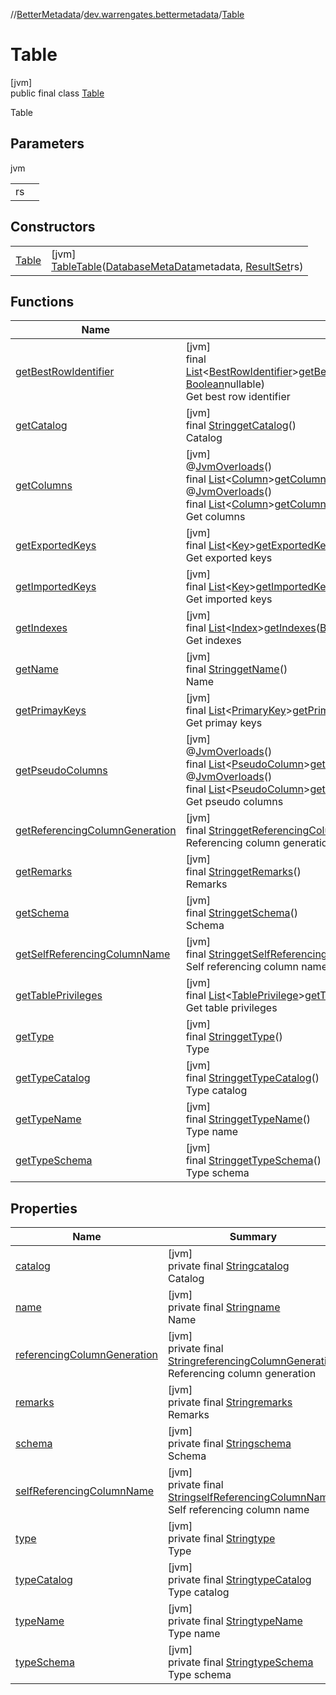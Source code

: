//[BetterMetadata](../../../index.md)/[dev.warrengates.bettermetadata](../index.md)/[Table](index.md)

# Table

[jvm]\
public final class [Table](index.md)

Table

## Parameters

jvm

| | |
|---|---|
| rs |  |

## Constructors

| | |
|---|---|
| [Table](-table.md) | [jvm]<br>[Table](index.md)[Table](-table.md)([DatabaseMetaData](https://docs.oracle.com/javase/8/docs/api/java/sql/DatabaseMetaData.html)metadata, [ResultSet](https://docs.oracle.com/javase/8/docs/api/java/sql/ResultSet.html)rs) |

## Functions

| Name | Summary |
|---|---|
| [getBestRowIdentifier](get-best-row-identifier.md) | [jvm]<br>final [List](https://docs.oracle.com/javase/8/docs/api/java/util/List.html)&lt;[BestRowIdentifier](../-best-row-identifier/index.md)&gt;[getBestRowIdentifier](get-best-row-identifier.md)([BestRowIdentifierScope](../-best-row-identifier-scope/index.md)scope, [Boolean](https://docs.oracle.com/javase/8/docs/api/java/lang/Boolean.html)nullable)<br>Get best row identifier |
| [getCatalog](get-catalog.md) | [jvm]<br>final [String](https://docs.oracle.com/javase/8/docs/api/java/lang/String.html)[getCatalog](get-catalog.md)()<br>Catalog |
| [getColumns](get-columns.md) | [jvm]<br>@[JvmOverloads](https://kotlinlang.org/api/latest/jvm/stdlib/kotlin.jvm/-jvm-overloads/index.html)()<br>final [List](https://docs.oracle.com/javase/8/docs/api/java/util/List.html)&lt;[Column](../-column/index.md)&gt;[getColumns](get-columns.md)()<br>@[JvmOverloads](https://kotlinlang.org/api/latest/jvm/stdlib/kotlin.jvm/-jvm-overloads/index.html)()<br>final [List](https://docs.oracle.com/javase/8/docs/api/java/util/List.html)&lt;[Column](../-column/index.md)&gt;[getColumns](get-columns.md)([String](https://docs.oracle.com/javase/8/docs/api/java/lang/String.html)columnNamePattern)<br>Get columns |
| [getExportedKeys](get-exported-keys.md) | [jvm]<br>final [List](https://docs.oracle.com/javase/8/docs/api/java/util/List.html)&lt;[Key](../-key/index.md)&gt;[getExportedKeys](get-exported-keys.md)()<br>Get exported keys |
| [getImportedKeys](get-imported-keys.md) | [jvm]<br>final [List](https://docs.oracle.com/javase/8/docs/api/java/util/List.html)&lt;[Key](../-key/index.md)&gt;[getImportedKeys](get-imported-keys.md)()<br>Get imported keys |
| [getIndexes](get-indexes.md) | [jvm]<br>final [List](https://docs.oracle.com/javase/8/docs/api/java/util/List.html)&lt;[Index](../-index/index.md)&gt;[getIndexes](get-indexes.md)([Boolean](https://docs.oracle.com/javase/8/docs/api/java/lang/Boolean.html)unique, [Boolean](https://docs.oracle.com/javase/8/docs/api/java/lang/Boolean.html)approximate)<br>Get indexes |
| [getName](get-name.md) | [jvm]<br>final [String](https://docs.oracle.com/javase/8/docs/api/java/lang/String.html)[getName](get-name.md)()<br>Name |
| [getPrimayKeys](get-primay-keys.md) | [jvm]<br>final [List](https://docs.oracle.com/javase/8/docs/api/java/util/List.html)&lt;[PrimaryKey](../-primary-key/index.md)&gt;[getPrimayKeys](get-primay-keys.md)()<br>Get primay keys |
| [getPseudoColumns](get-pseudo-columns.md) | [jvm]<br>@[JvmOverloads](https://kotlinlang.org/api/latest/jvm/stdlib/kotlin.jvm/-jvm-overloads/index.html)()<br>final [List](https://docs.oracle.com/javase/8/docs/api/java/util/List.html)&lt;[PseudoColumn](../-pseudo-column/index.md)&gt;[getPseudoColumns](get-pseudo-columns.md)()<br>@[JvmOverloads](https://kotlinlang.org/api/latest/jvm/stdlib/kotlin.jvm/-jvm-overloads/index.html)()<br>final [List](https://docs.oracle.com/javase/8/docs/api/java/util/List.html)&lt;[PseudoColumn](../-pseudo-column/index.md)&gt;[getPseudoColumns](get-pseudo-columns.md)([String](https://docs.oracle.com/javase/8/docs/api/java/lang/String.html)columnNamePattern)<br>Get pseudo columns |
| [getReferencingColumnGeneration](get-referencing-column-generation.md) | [jvm]<br>final [String](https://docs.oracle.com/javase/8/docs/api/java/lang/String.html)[getReferencingColumnGeneration](get-referencing-column-generation.md)()<br>Referencing column generation |
| [getRemarks](get-remarks.md) | [jvm]<br>final [String](https://docs.oracle.com/javase/8/docs/api/java/lang/String.html)[getRemarks](get-remarks.md)()<br>Remarks |
| [getSchema](get-schema.md) | [jvm]<br>final [String](https://docs.oracle.com/javase/8/docs/api/java/lang/String.html)[getSchema](get-schema.md)()<br>Schema |
| [getSelfReferencingColumnName](get-self-referencing-column-name.md) | [jvm]<br>final [String](https://docs.oracle.com/javase/8/docs/api/java/lang/String.html)[getSelfReferencingColumnName](get-self-referencing-column-name.md)()<br>Self referencing column name |
| [getTablePrivileges](get-table-privileges.md) | [jvm]<br>final [List](https://docs.oracle.com/javase/8/docs/api/java/util/List.html)&lt;[TablePrivilege](../-table-privilege/index.md)&gt;[getTablePrivileges](get-table-privileges.md)()<br>Get table privileges |
| [getType](get-type.md) | [jvm]<br>final [String](https://docs.oracle.com/javase/8/docs/api/java/lang/String.html)[getType](get-type.md)()<br>Type |
| [getTypeCatalog](get-type-catalog.md) | [jvm]<br>final [String](https://docs.oracle.com/javase/8/docs/api/java/lang/String.html)[getTypeCatalog](get-type-catalog.md)()<br>Type catalog |
| [getTypeName](get-type-name.md) | [jvm]<br>final [String](https://docs.oracle.com/javase/8/docs/api/java/lang/String.html)[getTypeName](get-type-name.md)()<br>Type name |
| [getTypeSchema](get-type-schema.md) | [jvm]<br>final [String](https://docs.oracle.com/javase/8/docs/api/java/lang/String.html)[getTypeSchema](get-type-schema.md)()<br>Type schema |

## Properties

| Name | Summary |
|---|---|
| [catalog](index.md#1799169635%2FProperties%2F-1216412040) | [jvm]<br>private final [String](https://docs.oracle.com/javase/8/docs/api/java/lang/String.html)[catalog](index.md#1799169635%2FProperties%2F-1216412040)<br>Catalog |
| [name](index.md#1658725203%2FProperties%2F-1216412040) | [jvm]<br>private final [String](https://docs.oracle.com/javase/8/docs/api/java/lang/String.html)[name](index.md#1658725203%2FProperties%2F-1216412040)<br>Name |
| [referencingColumnGeneration](index.md#-2027231962%2FProperties%2F-1216412040) | [jvm]<br>private final [String](https://docs.oracle.com/javase/8/docs/api/java/lang/String.html)[referencingColumnGeneration](index.md#-2027231962%2FProperties%2F-1216412040)<br>Referencing column generation |
| [remarks](index.md#-1966267703%2FProperties%2F-1216412040) | [jvm]<br>private final [String](https://docs.oracle.com/javase/8/docs/api/java/lang/String.html)[remarks](index.md#-1966267703%2FProperties%2F-1216412040)<br>Remarks |
| [schema](index.md#-244383555%2FProperties%2F-1216412040) | [jvm]<br>private final [String](https://docs.oracle.com/javase/8/docs/api/java/lang/String.html)[schema](index.md#-244383555%2FProperties%2F-1216412040)<br>Schema |
| [selfReferencingColumnName](index.md#-102721%2FProperties%2F-1216412040) | [jvm]<br>private final [String](https://docs.oracle.com/javase/8/docs/api/java/lang/String.html)[selfReferencingColumnName](index.md#-102721%2FProperties%2F-1216412040)<br>Self referencing column name |
| [type](index.md#-1706466940%2FProperties%2F-1216412040) | [jvm]<br>private final [String](https://docs.oracle.com/javase/8/docs/api/java/lang/String.html)[type](index.md#-1706466940%2FProperties%2F-1216412040)<br>Type |
| [typeCatalog](index.md#-1383142851%2FProperties%2F-1216412040) | [jvm]<br>private final [String](https://docs.oracle.com/javase/8/docs/api/java/lang/String.html)[typeCatalog](index.md#-1383142851%2FProperties%2F-1216412040)<br>Type catalog |
| [typeName](index.md#1675918777%2FProperties%2F-1216412040) | [jvm]<br>private final [String](https://docs.oracle.com/javase/8/docs/api/java/lang/String.html)[typeName](index.md#1675918777%2FProperties%2F-1216412040)<br>Type name |
| [typeSchema](index.md#-901228125%2FProperties%2F-1216412040) | [jvm]<br>private final [String](https://docs.oracle.com/javase/8/docs/api/java/lang/String.html)[typeSchema](index.md#-901228125%2FProperties%2F-1216412040)<br>Type schema |
